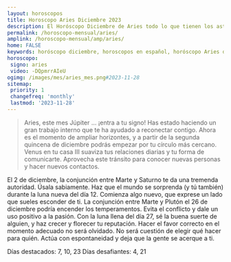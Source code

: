 ```yaml
---
layout: horoscopos
title: Horoscopo Aries Diciembre 2023
description: El Horóscopo Diciembre de Aries todo lo que tienen los astros preparados para este mes, amor, trabajo, familia. Todo sobre astrologia, tarot, predicciones. Horoscopo gratis en español, predicciones y astrología.
permalink: /horoscopo-mensual/aries/
amplink: /horoscopo-mensual/amp/aries/
home: FALSE
keywords: horóscopo diciembre, horoscopos en español, horóscopo Aries diciembre , horóscopo esperanza gracia, horoscop, horóscopos gratis, horoscopo Aries, Tarot, Astrologia, Zodíaco, Aries, horoscopo gratis, horoscopo del mes 
horoscopo:
 signo: aries
 video: -DQpmrrAIeU
ogimg: /images/mes/aries_mes.png#2023-11-28
sitemap:
 priority: 1
 changefreq: 'monthly'
 lastmod: '2023-11-28'
---
```



 > Aries, este mes Júpiter ... ¡entra a tu signo! Has estado haciendo un gran trabajo interno que te ha ayudado a reconectar contigo. Ahora es el momento de ampliar horizontes, y a partir de la segunda quincena de diciembre podrás empezar por tu círculo más cercano. Venus en tu casa III suaviza tus relaciones diarias y tu forma de comunicarte. Aprovecha este tránsito para conocer nuevas personas y hacer nuevos contactos.



El 2 de diciembre, la conjunción entre Marte y Saturno te da una tremenda autoridad. Úsala sabiamente. Haz que el mundo se sorprenda (y tú también) durante la luna nueva del día 12. Comienza algo nuevo, que exprese un lado que sueles esconder de ti. La conjunción entre Marte y Plutón el 26 de diciembre podría encender los temperamentos. Evita el conflicto y dale un uso positivo a la pasión. Con la luna llena del día 27, sé la buena suerte de alguien, y haz crecer y florecer tu reputación. Hacer el favor correcto en el momento adecuado no será olvidado. No será cuestión de elegir qué hacer para quién. Actúa con espontaneidad y deja que la gente se acerque a ti. 

Días destacados: 7, 10, 23
Días desafiantes: 4, 21